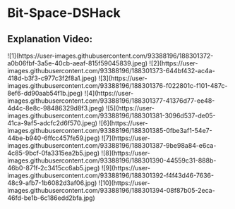 # Bit-Space-DSHack
<div>
  <h2>Explanation Video:</h2>
</div>
<div>
![1](https://user-images.githubusercontent.com/93388196/188301372-a0b06fbf-3a5e-40cb-aeaf-815f59045839.jpeg)
![2](https://user-images.githubusercontent.com/93388196/188301373-644bf432-ac4a-418d-b3f3-c977c3f2f8a1.jpeg)
![3](https://user-images.githubusercontent.com/93388196/188301376-f022801c-f101-487c-8ef6-dd90aab54f1b.jpeg)
![4](https://user-images.githubusercontent.com/93388196/188301377-41376d77-ee48-4d4c-8e8c-98486329d8f3.jpeg)
![5](https://user-images.githubusercontent.com/93388196/188301381-3096d537-de05-41ca-9af5-adcfc2d6f570.jpeg)
![6](https://user-images.githubusercontent.com/93388196/188301385-0fbe3af1-54e7-44be-b940-6ffcc457fe59.jpeg)
![7](https://user-images.githubusercontent.com/93388196/188301387-9be98a84-e6ca-4c85-9bcf-0fa3315ea2b5.jpeg)
![8](https://user-images.githubusercontent.com/93388196/188301390-44559c31-888b-46b0-871f-2c3415cc6ab5.jpeg)
![9](https://user-images.githubusercontent.com/93388196/188301392-f4f43d46-7636-48c9-afb7-1b6082d3af06.jpg)
![10](https://user-images.githubusercontent.com/93388196/188301394-08f87b05-2eca-46fd-be1b-6c186edd2bfa.jpg)
</div>
